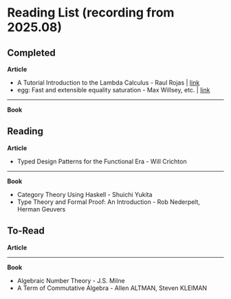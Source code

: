# Reading List (recording from 2025.08)

## Completed

**Article**

- A Tutorial Introduction to the Lambda Calculus - Raul Rojas | [link](https://arxiv.org/pdf/1503.09060)
- egg: Fast and extensible equality saturation - Max Willsey, etc. | [link](https://dl.acm.org/doi/10.1145/3434304)
---

**Book**

## Reading

**Article**

- Typed Design Patterns for the Functional Era - Will Crichton

---

**Book**

- Category Theory Using Haskell - Shuichi Yukita
- Type Theory and Formal Proof: An Introduction - Rob Nederpelt, Herman Geuvers

## To-Read

**Article**

---

**Book**

- Algebraic Number Theory - J.S. Milne
- A Term of Commutative Algebra - Allen ALTMAN, Steven KLEIMAN
